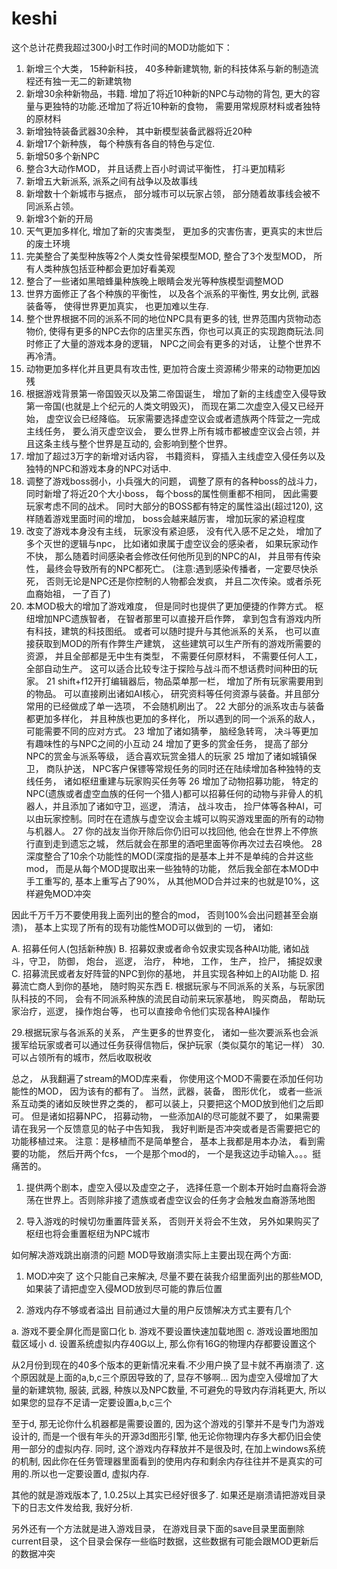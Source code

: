 # keshi

这个总计花费我超过300小时工作时间的MOD功能如下：

1. 新增三个大类， 15种新科技， 40多种新建筑物, 新的科技体系与新的制造流程还有独一无二的新建筑物
2. 新增30余种新物品，书籍.  增加了将近10种新的NPC与动物的背包, 更大的容量与更独特的功能.还增加了将近10种新的食物， 需要用常规原材料或者独特的原材料
3. 新增独特装备武器30余种， 其中新模型装备武器将近20种
4. 新增17个新种族， 每个种族有各自的特色与定位.
5. 新增50多个新NPC
6. 整合3大动作MOD， 并且话费上百小时调试平衡性， 打斗更加精彩
7. 新增五大新派系,  派系之间有战争以及故事线
8. 新增数十个新城市与据点， 部分城市可以玩家占领， 部分随着故事线会被不同派系占领。
9. 新增3个新的开局
10. 天气更加多样化, 增加了新的灾害类型， 更加多的灾害伤害，更真实的末世后的废土环境
11. 完美整合了美型种族等2个人类女性骨架模型MOD, 整合了3个发型MOD， 所有人类种族包括亚种都会更加好看美观
12. 整合了一些诸如黑暗蜂巢种族晚上眼睛会发光等种族模型调整MOD
13. 世界方面修正了各个种族的平衡性， 以及各个派系的平衡性, 男女比例, 武器装备等， 使得世界更加真实， 也更加难以生存.
14. 整个世界根据不同的派系不同的地位NPC具有更多的钱, 世界范围内货物动态物价, 使得有更多的NPC去你的店里买东西，你也可以真正的实现跑商玩法.同时修正了大量的游戏本身的逻辑， NPC之间会有更多的对话， 让整个世界不再冷清。
15. 动物更加多样化并且更具有攻击性, 更加符合废土资源稀少带来的动物更加凶残
16. 根据游戏背景第一帝国毁灭以及第二帝国诞生， 增加了新的主线虚空入侵导致第一帝国(也就是上个纪元的人类文明毁灭)， 而现在第二次虚空入侵又已经开始， 虚空议会已经降临。
玩家需要选择虚空议会或者遗族两个阵营之一完成主线任务， 要么消灭虚空议会， 要么世界上所有城市都被虚空议会占领，并且这条主线与整个世界是互动的, 会影响到整个世界。
17. 增加了超过3万字的新增对话内容， 书籍资料， 穿插入主线虚空入侵任务以及独特的NPC和游戏本身的NPC对话中.
18. 调整了游戏boss弱小，小兵强大的问题， 调整了原有的各种boss的战斗力， 同时新增了将近20个大小boss， 每个boss的属性侧重都不相同， 因此需要玩家考虑不同的战术。
同时大部分的BOSS都有特定的属性溢出(超过120), 这样随着游戏里面时间的增加， boss会越来越厉害， 增加玩家的紧迫程度
19. 改变了游戏本身没有主线， 玩家没有紧迫感， 没有代入感不足之处， 增加了多个灭世的逻辑与npc， 比如诸如隶属于虚空议会的感染者， 如果玩家动作不快， 那么随着时间感染者会修改任何他所见到的NPC的AI， 并且带有传染性， 最终会导致所有的NPC都死亡。
(注意:遇到感染传播者，一定要尽快杀死， 否则无论是NPC还是你控制的人物都会发疯， 并且二次传染。或者杀死血裔始祖， 一了百了)
20. 本MOD极大的增加了游戏难度， 但是同时也提供了更加便捷的作弊方式。 枢纽增加NPC遗族智者， 在智者那里可以直接开启作弊， 拿到包含有游戏内所有科技，建筑的科技图纸。
或者可以随时提升与其他派系的关系， 也可以直接获取到MOD的所有作弊生产建筑， 这些建筑可以生产所有的游戏所需要的资源， 并且全部都是无中生有类型， 不需要任何原材料， 不需要任何人工， 全部自动生产。
这可以适合比较专注于探险与战斗而不想话费时间种田的玩家。
21 shift+f12开打编辑器后，物品菜单那一栏， 增加了所有玩家需要用到的物品。 可以直接刷出诸如AI核心， 研究资料等任何资源与装备。并且部分常用的已经做成了单一选项， 不会随机刷出了。
22 大部分的派系攻击与装备都更加多样化， 并且种族也更加的多样化， 所以遇到的同一个派系的敌人， 可能需要不同的应对方式。
23 增加了诸如猜拳， 脑经急转弯， 决斗等更加有趣味性的与NPC之间的小互动
24 增加了更多的赏金任务， 提高了部分NPC的赏金与派系等级， 适合喜欢玩赏金猎人的玩家
25 增加了诸如城镇保卫， 商队护送， NPC客户保镖等常规任务的同时还在陆续增加各种独特的支线任务， 诸如枢纽重建与玩家购买任务等
26 增加了动物招募功能， 特定的NPC(遗族或者虚空血族的任何一个猎人)都可以招募任何的动物与非骨人的机器人，并且添加了诸如守卫，巡逻， 清洁， 战斗攻击， 捡尸体等各种AI，可以由玩家控制。同时在在遗族与虚空议会主城可以购买游戏里面的所有的动物与机器人。
27 你的战友当你开除后你仍旧可以找回他, 他会在世界上不停旅行直到走到遗忘之城， 然后就会在那里的酒吧里面等你再次过去召唤他。
28 深度整合了10余个功能性的MOD(深度指的是基本上并不是单纯的合并这些mod， 而是从每个MOD提取出来一些独特的功能， 然后我全部在本MOD中手工重写的, 基本上重写占了90%， 从其他MOD合并过来的也就是10%，这样避免MOD冲突

因此千万千万不要使用我上面列出的整合的mod， 否则100%会出问题甚至会崩溃)，
基本上实现了所有的现有功能性MOD可以做到的 一切， 诸如:

A. 招募任何人(包括新种族)
B. 招募奴隶或者命令奴隶实现各种AI功能, 诸如战斗，守卫， 防御， 炮台， 巡逻， 治疗， 种地， 工作， 生产， 捡尸， 捕捉奴隶
C. 招募流民或者友好阵营的NPC到你的基地， 并且实现各种如上的AI功能
D. 招募流亡商人到你的基地， 随时购买东西
E. 根据玩家与不同派系的关系，与玩家团队科技的不同， 会有不同派系种族的流民自动前来玩家基地， 购买商品， 帮助玩家治疗，巡逻， 操作炮台等， 也可以直接命令他们实现各种AI操作

29.根据玩家与各派系的关系， 产生更多的世界变化， 诸如一些次要派系也会派援军给玩家或者可以通过任务获得信物后，保护玩家（类似莫尔的笔记一样）
30. 可以占领所有的城市，然后收取税收

总之， 从我翻遍了stream的MOD库来看， 你使用这个MOD不需要在添加任何功能性的MOD， 因为该有的都有了。
当然，武器，装备， 图形优化， 或者一些派系互动类的诸如反映世界之类的， 都可以装上，只要把这个MOD放到他们之后即可。
但是诸如招募NPC， 招募动物， 一些添加AI的尽可能就不要了， 如果需要请在我另一个反馈意见的帖子中告知我， 我好判断是否冲突或者是否需要把它的功能移植过来。
注意：是移植而不是简单整合， 基本上我都是用本办法， 看到需要的功能， 然后开两个fcs， 一个是那个mod的， 一个是我这边手动输入。。。挺痛苦的。

1. 提供两个剧本，虚空入侵以及虚空之子， 选择任意一个剧本开始时血裔将会游荡在世界上。否则除非接了遗族或者虚空议会的任务才会触发血裔游荡地图

2. 导入游戏的时候切勿重置阵营关系， 否则开关将会不生效， 另外如果购买了枢纽也将会重置枢纽为NPC城市


如何解决游戏跳出崩溃的问题
MOD导致崩溃实际上主要出现在两个方面:

1. MOD冲突了
这个只能自己来解决, 尽量不要在装我介绍里面列出的那些MOD, 如果装了请把虚空入侵MOD放到尽可能的靠后位置

2. 游戏内存不够或者溢出
目前通过大量的用户反馈解决方式主要有几个

a. 游戏不要全屏化而是窗口化
b. 游戏不要设置快速加载地图
c. 游戏设置地图加载区域小
d. 设置系统虚拟内存40G以上, 那么你有16G的物理内存都要设置这个

从2月份到现在的40多个版本的更新情况来看.不少用户换了显卡就不再崩溃了.
这个原因就是上面的a,b,c三个原因导致的了, 显存不够啊...
因为虚空入侵增加了大量的新建筑物, 服装, 武器, 种族以及NPC数量, 不可避免的导致内存消耗更大, 所以如果您的显存不足请一定要设置a,b,c三个

至于d, 那无论你什么机器都是需要设置的, 因为这个游戏的引擎并不是专门为游戏设计的, 而是一个很有年头的开源3d图形引擎, 他无论你物理内存多大都仍旧会使用一部分的虚拟内存.
同时, 这个游戏内存释放并不是很及时, 在加上windows系统的机制, 因此你在任务管理器里面看到的使用内存和剩余内存往往并不是真实的可用的.所以也一定要设置d, 虚拟内存.

其他的就是游戏版本了, 1.0.25以上其实已经好很多了. 如果还是崩溃请把游戏目录下的日志文件发给我, 我好分析.

另外还有一个方法就是进入游戏目录， 在游戏目录下面的save目录里面删除current目录， 这个目录会保存一些临时数据，这些数据有可能会跟MOD更新后的数据冲突
